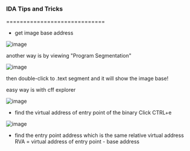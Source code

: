 
### IDA Tips and Tricks
=============================

- get image base address

![image](https://user-images.githubusercontent.com/8508996/155207214-f07d5d89-f9db-4031-9dda-6f37d41f0ea2.png)

another way is by viewing "Program Segmentation"

![image](https://user-images.githubusercontent.com/8508996/155208197-6fae3797-5045-4dfe-8d6e-7beab989c7c8.png)

then double-click to .text segment and it will show the image base!

easy way is with cff explorer

![image](https://user-images.githubusercontent.com/8508996/155208557-f3c8ceb8-bd50-4c07-a2f5-3d84da6aa20f.png)


- find the virtual address of entry point of the binary 
Click CTRL+e

![image](https://user-images.githubusercontent.com/8508996/155207363-b49c588a-c500-4d07-b044-b70a029f8b37.png)

- find the entry point address which is the same relative virtual address 
RVA = virtual address of entry point - base address
